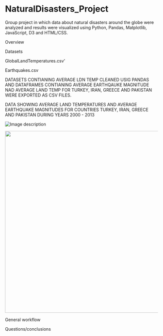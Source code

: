# NaturalDisasters_Project
Group project in which data about natural disasters around the globe were analyzed and results were visualized using Python, Pandas, Matplotlib, JavaScript, D3 and HTML/CSS.


Overview


Datasets

GlobalLandTemperatures.csv'

Earthquakes.csv

DATASETS CONTIANING AVERAGE LDN TEMP CLEANED USIG PANDAS AND DATAFRAMES CONTIANING AVERAGE EARTHQAUKE MAGNITUDE NAD AVERAGE LAND TEMP FOR TURKEY, IRAN, GREECE AND PAKISTAN WERE EXPORTED AS CSV FILES. 

 DATA SHOWING AVERAGE LAND TEMPERATURES AND AVERAGE EARTHQUAKE MAGNITUDES FOR COUNTRIES TURKEY, IRAN, GREECE AND PAKISTAN DURING YEARS 2000 - 2013 





![Image description](images/TumorResponse.png)

<img src="images/precipitation.png" width="600">

General workflow


Questions/conclusions
